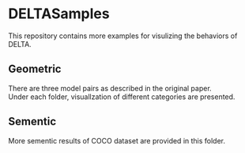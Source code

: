 # DELTASamples
This repository contains more examples for visulizing the behaviors of DELTA.

## Geometric
There are three model pairs as described in the original paper.<br /> 
Under each folder, visuallzation of different categories are presented.

## Sementic
More sementic results of COCO dataset are provided in this folder.
